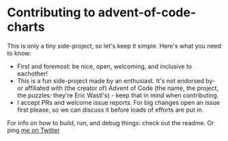 # Contributing to advent-of-code-charts

This is only a tiny side-project, so let's keep it simple.
Here's what you need to know:

- First and foremost: be nice, open, welcoming, and inclusive to eachother!
- This is a fun side-project made by an enthusiast. It's not endorsed by- or affiliated with (the creator of) Advent of Code (the name, the project, the puzzles: they're Eric Wastl's) - keep that in mind when contributing.
- I accept PRs and welcome issue reports. For big changes open an issue first please, so we can discuss it before loads of efforts are put in.

For info on how to build, run, and debug things: check out the readme.
Or ping [me on Twitter](https://twitter.com/jeroenheijmans)

